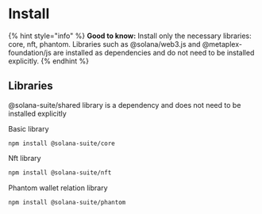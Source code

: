 # Install

{% hint style="info" %}
**Good to know:** Install only the necessary libraries: core, nft, phantom. Libraries such as @solana/web3.js and @metaplex-foundation/js are installed as dependencies and do not need to be installed explicitly.
{% endhint %}

## Libraries
@solana-suite/shared library is a dependency and does not need to be installed explicitly

Basic library

```shell
npm install @solana-suite/core
```

Nft library
```bash
npm install @solana-suite/nft
```

Phantom wallet relation library
```shell
npm install @solana-suite/phantom
```
